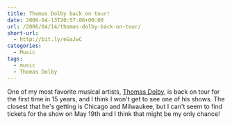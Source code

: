 ```yaml
---
title: Thomas Dolby back on tour!
date: 2006-04-13T20:57:06+00:00
url: /2006/04/14/thomas-dolby-back-on-tour/
short-url:
  - http://bit.ly/eGaJwC
categories:
  - Music
tags:
  - music
  - Thomas Dolby
---
```

One of my most favorite musical artists, [Thomas Dolby](http://www.thomasdolby.com), is back on tour for the first time in 15 years, and I think I won't get to see one of his shows. The closest that he's getting is Chicago and Milwaukee, but I can't seem to find tickets for the show on May 19th and I think that might be my only chance!